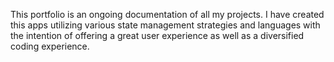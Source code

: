 This portfolio is an ongoing documentation of all my projects. I have created this apps utilizing various state management strategies and languages with the intention of offering a great user experience as well as a diversified coding experience.